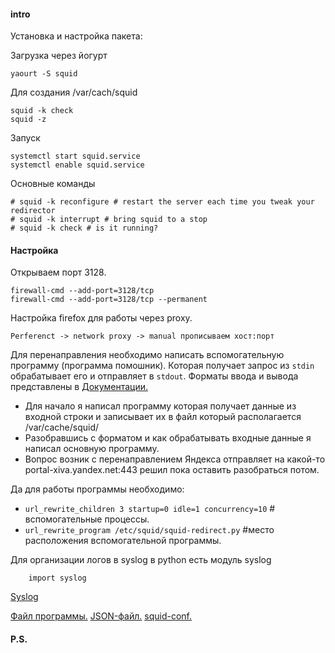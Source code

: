 
#### intro
Установка и настройка пакета:

Загрузка через йогурт

    yaourt -S squid

Для создания /var/cach/squid
    
    squid -k check
    squid -z

Запуск

    systemctl start squid.service
    systemctl enable squid.service

Основные команды

    # squid -k reconfigure # restart the server each time you tweak your redirector
    # squid -k interrupt # bring squid to a stop
    # squid -k check # is it running?

#### Настройка
Открываем порт 3128.

    firewall-cmd --add-port=3128/tcp
    firewall-cmd --add-port=3128/tcp --permanent

Настройка firefox для работы через proxy.

    Perferenct -> network proxy -> manual прописываем хост:порт


Для перенаправления необходимо написать вспомогательную программу (программа помошник). Которая получает запрос из `stdin` обрабатывает его и отправляет в `stdout`. Форматы ввода и вывода представлены в [Документации.](http://wiki.squid-cache.org/Features/Redirectors) 

*   Для начало я написал программу которая получает данные из входной строки и записывает их в файл который располагается /var/cache/squid/
*   Разобравшись с форматом и как обрабатывать входные данные я написал основную программу.
*   Вопрос возник с перенаправлением Яндекса отправляет на какой-то  portal-xiva.yandex.net:443 решил пока оставить разобраться потом. 

Да для работы программы необходимо:

*   `url_rewrite_children 3 startup=0 idle=1 concurrency=10` # вспомогательные процессы.
*   `url_rewrite_program /etc/squid/squid-redirect.py` #место расположения вспомогательной программы.

Для организации логов в syslog в python есть модуль syslog

        import syslog

[Syslog](https://docs.python.org/3.1/library/syslog.html) 



[Файл программы.](https://github.com/neandrey/ideco/blob/master/squid-redirect.py) 
[JSON-файл.](https://github.com/neandrey/ideco/blob/master/dataweb.json)
[squid-conf.](https://github.com/neandrey/ideco/blob/master/squid.conf)

#### P.S. 







